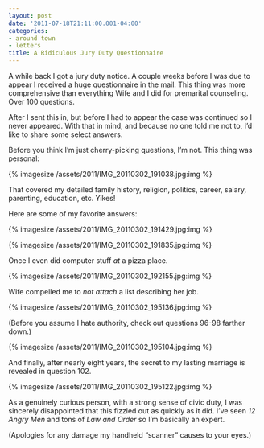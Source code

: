 ```yaml
---
layout: post
date: '2011-07-18T21:11:00.001-04:00'
categories:
- around town
- letters
title: A Ridiculous Jury Duty Questionnaire
---
```


A while back I got a jury duty notice. A couple weeks before I was due to appear I received a huge questionnaire in the mail. This thing was more comprehensive than everything Wife and I did for premarital counseling. Over 100 questions.

After I sent this in, but before I had to appear the case was continued so I never appeared. With that in mind, and because no one told me not to, I’d like to share some select answers.

Before you think I’m just cherry-picking questions, I’m not. This thing was personal:

{% imagesize /assets/2011/IMG_20110302_191038.jpg:img %}

That covered my detailed family history, religion, politics, career, salary, parenting, education, etc. Yikes!

Here are some of my favorite answers:  

{% imagesize /assets/2011/IMG_20110302_191429.jpg:img %}

{% imagesize /assets/2011/IMG_20110302_191835.jpg:img %}

Once I even did computer stuff *at* a pizza place.

{% imagesize /assets/2011/IMG_20110302_192155.jpg:img %}

Wife compelled me to *not attach* a list describing her job.

{% imagesize /assets/2011/IMG_20110302_195136.jpg:img %}

(Before you assume I hate authority, check out questions 96-98 farther down.)

{% imagesize /assets/2011/IMG_20110302_195104.jpg:img %}

And finally, after nearly eight years, the secret to my lasting marriage is revealed in question 102.

{% imagesize /assets/2011/IMG_20110302_195122.jpg:img %}

As a genuinely curious person, with a strong sense of civic duty, I was sincerely disappointed that this fizzled out as quickly as it did. I’ve seen *12 Angry Men* and tons of *Law and Order* so I’m basically an expert.

(Apologies for any damage my handheld “scanner” causes to your eyes.)
